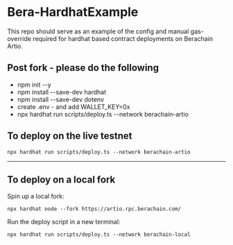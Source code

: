 # Bera-HardhatExample
This repo should serve as an example of the config and manual gas-override required for hardhat based contract deployments on Berachain Artio. 


## Post fork - please do the following
* npm init --y    
* npm install --save-dev hardhat
* npm install --save-dev dotenv
* create .env - and add WALLET_KEY=0x
* npx hardhat run scripts/deploy.ts --network berachain-artio


## To deploy on the live testnet

```shell
npx hardhat run scripts/deploy.ts --network berachain-artio
```


--- 


## To deploy on a local fork

Spin up a local fork:

```shell
npx hardhat node --fork https://artio.rpc.berachain.com/
```

Run the deploy script in a new terminal:

```shell
npx hardhat run scripts/deploy.ts --network berachain-local
```
